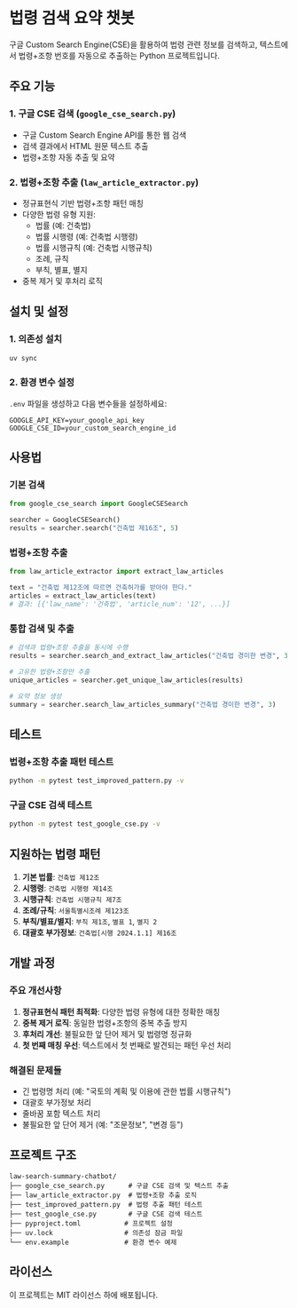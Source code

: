 # 법령 검색 요약 챗봇

구글 Custom Search Engine(CSE)을 활용하여 법령 관련 정보를 검색하고, 텍스트에서 법령+조항 번호를 자동으로 추출하는 Python 프로젝트입니다.

## 주요 기능

### 1. 구글 CSE 검색 (`google_cse_search.py`)
- 구글 Custom Search Engine API를 통한 웹 검색
- 검색 결과에서 HTML 원문 텍스트 추출
- 법령+조항 자동 추출 및 요약

### 2. 법령+조항 추출 (`law_article_extractor.py`)
- 정규표현식 기반 법령+조항 패턴 매칭
- 다양한 법령 유형 지원:
  - 법률 (예: 건축법)
  - 법률 시행령 (예: 건축법 시행령)
  - 법률 시행규칙 (예: 건축법 시행규칙)
  - 조례, 규칙
  - 부칙, 별표, 별지
- 중복 제거 및 후처리 로직

## 설치 및 설정

### 1. 의존성 설치
```bash
uv sync
```

### 2. 환경 변수 설정
`.env` 파일을 생성하고 다음 변수들을 설정하세요:

```env
GOOGLE_API_KEY=your_google_api_key
GOOGLE_CSE_ID=your_custom_search_engine_id
```

## 사용법

### 기본 검색
```python
from google_cse_search import GoogleCSESearch

searcher = GoogleCSESearch()
results = searcher.search("건축법 제16조", 5)
```

### 법령+조항 추출
```python
from law_article_extractor import extract_law_articles

text = "건축법 제12조에 따르면 건축허가를 받아야 한다."
articles = extract_law_articles(text)
# 결과: [{'law_name': '건축법', 'article_num': '12', ...}]
```

### 통합 검색 및 추출
```python
# 검색과 법령+조항 추출을 동시에 수행
results = searcher.search_and_extract_law_articles("건축법 경미한 변경", 3)

# 고유한 법령+조항만 추출
unique_articles = searcher.get_unique_law_articles(results)

# 요약 정보 생성
summary = searcher.search_law_articles_summary("건축법 경미한 변경", 3)
```

## 테스트

### 법령+조항 추출 패턴 테스트
```bash
python -m pytest test_improved_pattern.py -v
```

### 구글 CSE 검색 테스트
```bash
python -m pytest test_google_cse.py -v
```

## 지원하는 법령 패턴

1. **기본 법률**: `건축법 제12조`
2. **시행령**: `건축법 시행령 제14조`
3. **시행규칙**: `건축법 시행규칙 제7조`
4. **조례/규칙**: `서울특별시조례 제123조`
5. **부칙/별표/별지**: `부칙 제1조`, `별표 1`, `별지 2`
6. **대괄호 부가정보**: `건축법[시행 2024.1.1] 제16조`

## 개발 과정

### 주요 개선사항
1. **정규표현식 패턴 최적화**: 다양한 법령 유형에 대한 정확한 매칭
2. **중복 제거 로직**: 동일한 법령+조항의 중복 추출 방지
3. **후처리 개선**: 불필요한 앞 단어 제거 및 법령명 정규화
4. **첫 번째 매칭 우선**: 텍스트에서 첫 번째로 발견되는 패턴 우선 처리

### 해결된 문제들
- 긴 법령명 처리 (예: "국토의 계획 및 이용에 관한 법률 시행규칙")
- 대괄호 부가정보 처리
- 줄바꿈 포함 텍스트 처리
- 불필요한 앞 단어 제거 (예: "조문정보", "변경 등")

## 프로젝트 구조

```
law-search-summary-chatbot/
├── google_cse_search.py      # 구글 CSE 검색 및 텍스트 추출
├── law_article_extractor.py  # 법령+조항 추출 로직
├── test_improved_pattern.py  # 법령 추출 패턴 테스트
├── test_google_cse.py        # 구글 CSE 검색 테스트
├── pyproject.toml           # 프로젝트 설정
├── uv.lock                  # 의존성 잠금 파일
└── env.example              # 환경 변수 예제
```

## 라이선스

이 프로젝트는 MIT 라이선스 하에 배포됩니다. 
